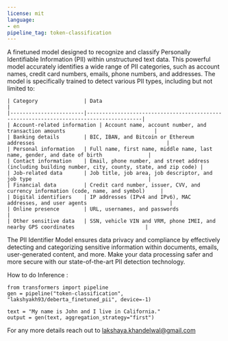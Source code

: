 ```yaml
---
license: mit
language:
- en
pipeline_tag: token-classification
---
```


 A finetuned model designed to recognize and classify Personally Identifiable Information (PII) within unstructured text data. This powerful model accurately identifies a wide range of PII categories, such as account names, credit card numbers, emails, phone numbers, and addresses. The model is specifically trained to detect various PII types, including but not limited to:

```
| Category               | Data                                                                                   |
|------------------------|----------------------------------------------------------------------------------------|
| Account-related information | Account name, account number, and transaction amounts                             |
| Banking details        | BIC, IBAN, and Bitcoin or Ethereum addresses                                           |
| Personal information   | Full name, first name, middle name, last name, gender, and date of birth               |
| Contact information    | Email, phone number, and street address (including building number, city, county, state, and zip code) |
| Job-related data       | Job title, job area, job descriptor, and job type                                      |
| Financial data         | Credit card number, issuer, CVV, and currency information (code, name, and symbol)     |
| Digital identifiers    | IP addresses (IPv4 and IPv6), MAC addresses, and user agents                           |
| Online presence        | URL, usernames, and passwords                                                          |
| Other sensitive data   | SSN, vehicle VIN and VRM, phone IMEI, and nearby GPS coordinates                       |
```


The PII Identifier Model ensures data privacy and compliance by effectively detecting and categorizing sensitive information within documents, emails, user-generated content, and more. Make your data processing safer and more secure with our state-of-the-art PII detection technology.

How to do Inference :

```
from transformers import pipeline
gen = pipeline("token-classification", "lakshyakh93/deberta_finetuned_pii", device=-1)

text = "My name is John and I live in California."
output = gen(text, aggregation_strategy="first")
```

For any more details reach out to lakshaya.khandelwal@gmail.com

